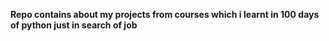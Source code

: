 <b>Repo contains about my projects from courses which i learnt in 100 days of python just in search of job</b>
